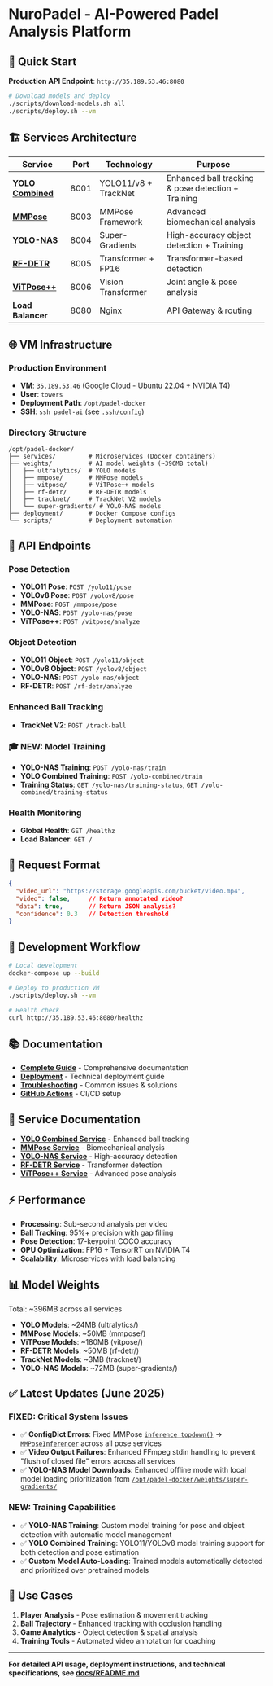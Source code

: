 # NuroPadel - AI-Powered Padel Analysis Platform

## 🚀 Quick Start

**Production API Endpoint**: `http://35.189.53.46:8080`

```bash
# Download models and deploy
./scripts/download-models.sh all
./scripts/deploy.sh --vm
```

## 🏗️ Services Architecture

| Service | Port | Technology | Purpose |
|---------|------|------------|---------|
| [**YOLO Combined**](services/yolo-combined/) | 8001 | YOLO11/v8 + TrackNet | Enhanced ball tracking & pose detection + Training |
| [**MMPose**](services/mmpose/) | 8003 | MMPose Framework | Advanced biomechanical analysis |
| [**YOLO-NAS**](services/yolo-nas/) | 8004 | Super-Gradients | High-accuracy object detection + Training |
| [**RF-DETR**](services/rf-detr/) | 8005 | Transformer + FP16 | Transformer-based detection |
| [**ViTPose++**](services/vitpose/) | 8006 | Vision Transformer | Joint angle & pose analysis |
| **Load Balancer** | 8080 | Nginx | API Gateway & routing |

## 🌐 VM Infrastructure

### Production Environment

- **VM**: `35.189.53.46` (Google Cloud - Ubuntu 22.04 + NVIDIA T4)
- **User**: `towers`
- **Deployment Path**: `/opt/padel-docker`
- **SSH**: `ssh padel-ai` (see [`.ssh/config`](.ssh/config))

### Directory Structure

```
/opt/padel-docker/
├── services/         # Microservices (Docker containers)
├── weights/          # AI model weights (~396MB total)
│   ├── ultralytics/  # YOLO models
│   ├── mmpose/       # MMPose models  
│   ├── vitpose/      # ViTPose++ models
│   ├── rf-detr/      # RF-DETR models
│   ├── tracknet/     # TrackNet V2 models
│   └── super-gradients/ # YOLO-NAS models
├── deployment/       # Docker Compose configs
└── scripts/          # Deployment automation
```

## 🎯 API Endpoints

### Pose Detection

- **YOLO11 Pose**: `POST /yolo11/pose`
- **YOLOv8 Pose**: `POST /yolov8/pose`  
- **MMPose**: `POST /mmpose/pose`
- **YOLO-NAS**: `POST /yolo-nas/pose`
- **ViTPose++**: `POST /vitpose/analyze`

### Object Detection

- **YOLO11 Object**: `POST /yolo11/object`
- **YOLOv8 Object**: `POST /yolov8/object`
- **YOLO-NAS**: `POST /yolo-nas/object`
- **RF-DETR**: `POST /rf-detr/analyze`

### Enhanced Ball Tracking

- **TrackNet V2**: `POST /track-ball`

### 🎓 **NEW: Model Training**

- **YOLO-NAS Training**: `POST /yolo-nas/train`
- **YOLO Combined Training**: `POST /yolo-combined/train`
- **Training Status**: `GET /yolo-nas/training-status`, `GET /yolo-combined/training-status`

### Health Monitoring

- **Global Health**: `GET /healthz`
- **Load Balancer**: `GET /`

## 📝 Request Format

```json
{
  "video_url": "https://storage.googleapis.com/bucket/video.mp4",
  "video": false,     // Return annotated video?
  "data": true,       // Return JSON analysis?
  "confidence": 0.3   // Detection threshold
}
```

## 🔧 Development Workflow

```bash
# Local development
docker-compose up --build

# Deploy to production VM
./scripts/deploy.sh --vm

# Health check
curl http://35.189.53.46:8080/healthz
```

## 📚 Documentation

- **[Complete Guide](docs/README.md)** - Comprehensive documentation
- **[Deployment](docs/DEPLOYMENT.md)** - Technical deployment guide  
- **[Troubleshooting](docs/TROUBLESHOOTING.md)** - Common issues & solutions
- **[GitHub Actions](docs/GITHUB_ACTIONS_SETUP.md)** - CI/CD setup

## 🔗 Service Documentation

- [**YOLO Combined Service**](services/yolo-combined/README.md) - Enhanced ball tracking
- [**MMPose Service**](services/mmpose/README.md) - Biomechanical analysis
- [**YOLO-NAS Service**](services/yolo-nas/README.md) - High-accuracy detection
- [**RF-DETR Service**](services/rf-detr/README.md) - Transformer detection
- [**ViTPose++ Service**](services/vitpose/README.md) - Advanced pose analysis

## ⚡ Performance

- **Processing**: Sub-second analysis per video
- **Ball Tracking**: 95%+ precision with gap filling
- **Pose Detection**: 17-keypoint COCO accuracy
- **GPU Optimization**: FP16 + TensorRT on NVIDIA T4
- **Scalability**: Microservices with load balancing

## 📊 Model Weights

Total: ~396MB across all services

- **YOLO Models**: ~24MB (ultralytics/)
- **MMPose Models**: ~50MB (mmpose/)  
- **ViTPose Models**: ~180MB (vitpose/)
- **RF-DETR Models**: ~50MB (rf-detr/)
- **TrackNet Models**: ~3MB (tracknet/)
- **YOLO-NAS Models**: ~72MB (super-gradients/)

## ✅ **Latest Updates (June 2025)**

### **FIXED: Critical System Issues**

- ✅ **ConfigDict Errors**: Fixed MMPose [`inference_topdown()`](services/mmpose/main.py:168) → [`MMPoseInferencer`](services/mmpose/main.py:142) across all pose services
- ✅ **Video Output Failures**: Enhanced FFmpeg stdin handling to prevent "flush of closed file" errors across all services
- ✅ **YOLO-NAS Model Downloads**: Enhanced offline mode with local model loading prioritization from [`/opt/padel-docker/weights/super-gradients/`](services/yolo-nas/main.py:222)

### **NEW: Training Capabilities**

- ✅ **YOLO-NAS Training**: Custom model training for pose and object detection with automatic model management
- ✅ **YOLO Combined Training**: YOLO11/YOLOv8 model training support for both detection and pose estimation  
- ✅ **Custom Model Auto-Loading**: Trained models automatically detected and prioritized over pretrained models

## 🎾 Use Cases

1. **Player Analysis** - Pose estimation & movement tracking
2. **Ball Trajectory** - Enhanced tracking with occlusion handling  
3. **Game Analytics** - Object detection & spatial analysis
4. **Training Tools** - Automated video annotation for coaching

---

**For detailed API usage, deployment instructions, and technical specifications, see [docs/README.md](docs/README.md)**
